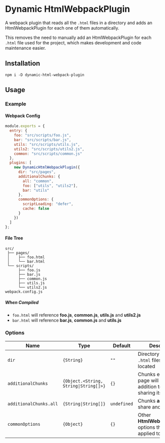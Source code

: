 # Dynamic HtmlWebpackPlugin
A webpack plugin that reads all the `.html` files in a directory and adds an HtmlWebpackPlugin for each one of them automatically.

This removes the need to manually add an HtmlWebpackPlugin for each `.html` file used for the project, which makes development and code maintenance easier.

## Installation
```
npm i -D dynamic-html-webpack-plugin
```

## Usage

### Example

#### Webpack Config
```js
module.exports = {
  entry: {
    foo: "src/scripts/foo.js",
    bar: "src/scripts/bar.js",
    utils: "src/scripts/utils.js",
    utils2: "src/scripts/utils2.js",
    common: "src/scripts/common.js"
  },
  plugins: [
    new DynamicHtmlWebpackPlugin({
      dir: "src/pages",
      additionalChunks: {
        all: "common",
        foo: ["utils", "utils2"],
        bar: "utils"
      },
      commonOptions: {
        scriptLoading: "defer",
        cache: false
      }
    })
  ]
};
```
#### File Tree
```
src/
 ├── pages/
 │    ├── foo.html
 │    └── bar.html
 └── scripts/
      ├── foo.js
      ├── bar.js
      ├── common.js
      ├── utils.js
      └── utils2.js
webpack.config.js
```
##### When Compiled
- `foo.html` will reference **foo.js**, **common.js**, **utils.js** and **utils2.js**
- `bar.html` will reference **bar.js**, **common.js** and **utils.js**

### Options

| Name                   | Type                                  | Default     | Description                                                                       |
|------------------------|---------------------------------------|-------------|-----------------------------------------------------------------------------------|
| `dir`                  | `{String}`                            | `""`        | Directory where the `.html` files are located                                     |
| `additionalChunks`     | `{Object.<String, String\|String[]>}` | `{}`        | Chunks each `.html` page will have, in addition to the one sharing its file name. |
| `additionalChunks.all` | `{String\|String[]}`                  | `undefined` | Chunks **all** pages will share and reference.                                    |
| `commonOptions`        | `{Object}`                            | `{}`        | Other **HtmlWebpackPLugin** options that will be applied to all pages.            |